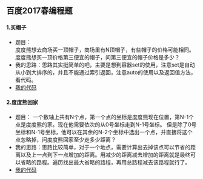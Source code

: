 百度2017春编程题
----
#### 1.买帽子
* 题目：<br>
度度熊想去商场买一顶帽子，商场里有N顶帽子，有些帽子的价格可能相同。度度熊想买一顶价格第三便宜的帽子，问第三便宜的帽子价格是多少？
* 我的思路：思路其实挺简单的吧，主要是想到容器set的使用，注意set是自动从小到大排序的，并且不能通过索引返回，注意auto的使用以及返回值方法，看代码。
* [我的代码](https://github.com/Tramac/NewCoder/blob/master/BaiDu2017Spring/BuyCaps.cpp)
#### 2.度度熊回家
* 题目：
一个数轴上共有N个点，第一个点的坐标是度度熊现在位置，第N-1个点是度度熊的家。现在他需要依次的从0号坐标走到N-1号坐标。
但是除了0号坐标和N-1号坐标，他可以在其余的N-2个坐标中选出一个点，并直接将这个点忽略掉，问度度熊回家至少走多少距离？
* 我的思路：思路比较简单，对于一个地点，需要计算出去掉该点可以节省的距离以及上一点到下一点增加的距离。用减少的距离减去增加的距离就是最终可以省略的路程。遍历找出最大省略的路程，再用总路程减去该路程就行了。
* [我的代码](https://github.com/Tramac/NewCoder/blob/master/BaiDu2017Spring/GoHome.cpp)
